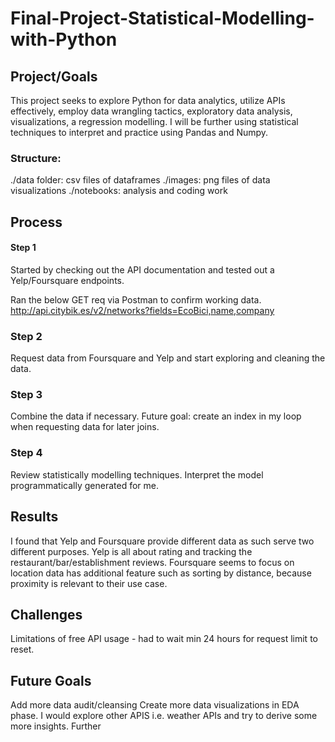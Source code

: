 # Final-Project-Statistical-Modelling-with-Python

## Project/Goals
This project seeks to explore Python for data analytics, utilize APIs effectively, employ data wrangling tactics, exploratory data analysis, visualizations, a regression modelling. I will be further using statistical techniques to interpret and practice using Pandas and Numpy.

### Structure:

./data folder: csv files of dataframes
./images: png files of data visualizations
./notebooks: analysis and coding work

## Process
#### Step 1
Started by checking out the API documentation and tested out a Yelp/Foursquare endpoints.

Ran the below GET req via Postman to confirm working data.
http://api.citybik.es/v2/networks?fields=EcoBici,name,company

### Step 2
Request data from Foursquare and Yelp and start exploring and cleaning the data.

### Step 3
Combine the data if necessary. Future goal: create an index in my loop when requesting data for later joins.

### Step 4
Review statistically modelling techniques.
Interpret the model programmatically generated for me.


## Results
I found that Yelp and Foursquare provide different data as such serve two different purposes. Yelp is all about rating and tracking the restaurant/bar/establishment reviews.
Foursquare seems to focus on location data has additional feature such as sorting by distance, because proximity is relevant to their use case.

## Challenges 

Limitations of free API usage - had to wait min 24 hours for request limit to reset.


## Future Goals
Add more data audit/cleansing
Create more data visualizations in EDA phase.
I would explore other APIS i.e. weather APIs and try to derive some more insights.
Further